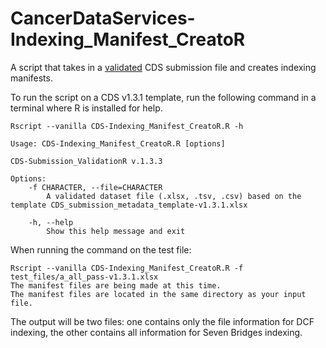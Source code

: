 # CancerDataServices-Indexing_Manifest_CreatoR
A script that takes in a [validated](https://github.com/CBIIT/CancerDataServices-SubmissionValidationR) CDS submission file and creates indexing manifests.

To run the script on a CDS v1.3.1 template, run the following command in a terminal where R is installed for help.

```
Rscript --vanilla CDS-Indexing_Manifest_CreatoR.R -h
```

```
Usage: CDS-Indexing_Manifest_CreatoR.R [options]

CDS-Submission_ValidationR v.1.3.3

Options:
	-f CHARACTER, --file=CHARACTER
		A validated dataset file (.xlsx, .tsv, .csv) based on the template CDS_submission_metadata_template-v1.3.1.xlsx

	-h, --help
		Show this help message and exit
```

When running the command on the test file:
```
Rscript --vanilla CDS-Indexing_Manifest_CreatoR.R -f test_files/a_all_pass-v1.3.1.xlsx 
The manifest files are being made at this time.
The manifest files are located in the same directory as your input file.
```

The output will be two files: one contains only the file information for DCF indexing, the other contains all information for Seven Bridges indexing.
